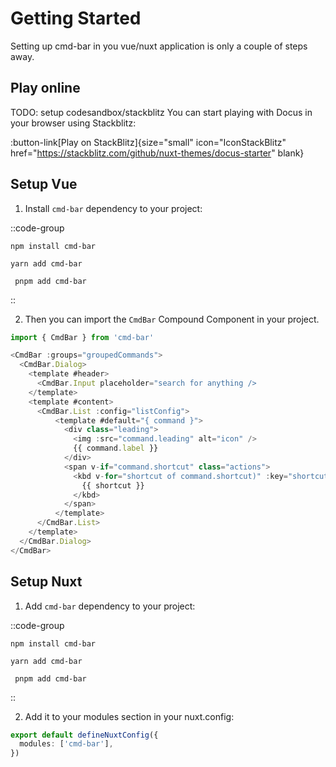 # Getting Started

Setting up cmd-bar in you vue/nuxt application is only a couple of steps away.

## Play online
TODO: setup codesandbox/stackblitz
You can start playing with Docus in your browser using Stackblitz:

:button-link[Play on StackBlitz]{size="small" icon="IconStackBlitz" href="https://stackblitz.com/github/nuxt-themes/docus-starter" blank}

## Setup Vue

1. Install `cmd-bar` dependency to your project:

::code-group

  ```bash[npm]
  npm install cmd-bar
  ```

  ```bash[yarn]
  yarn add cmd-bar
  ```

  ```bach[pnpm]
   pnpm add cmd-bar
  ```
::

2. Then you can import the `CmdBar` Compound Component in your project.

```ts
import { CmdBar } from 'cmd-bar'

<CmdBar :groups="groupedCommands">
  <CmdBar.Dialog>
    <template #header>
      <CmdBar.Input placeholder="search for anything />
    </template>
    <template #content>
      <CmdBar.List :config="listConfig">
          <template #default="{ command }">
            <div class="leading">
              <img :src="command.leading" alt="icon" />
              {{ command.label }}
            </div>
            <span v-if="command.shortcut" class="actions">
              <kbd v-for="shortcut of command.shortcut)" :key="shortcut">
                {{ shortcut }}
              </kbd>
            </span>
          </template>
      </CmdBar.List>
    </template>
  </CmdBar.Dialog>
</CmdBar>
```



## Setup Nuxt

1. Add `cmd-bar` dependency to your project:

::code-group

  ```bash[npm]
  npm install cmd-bar
  ```

  ```bash[yarn]
  yarn add cmd-bar
  ```

  ```bach[pnpm]
   pnpm add cmd-bar
  ```

::

2. Add it to your modules section in your nuxt.config:
```ts
export default defineNuxtConfig({
  modules: ['cmd-bar'],
})
```

